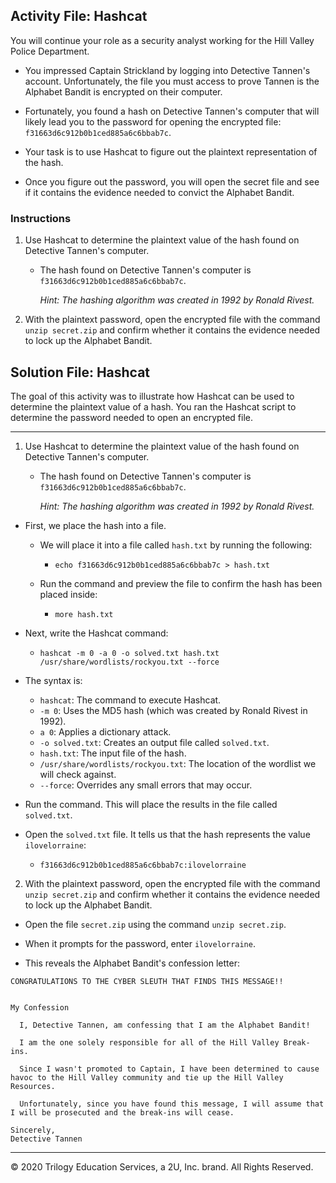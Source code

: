 ## Activity File: Hashcat 

You will continue your role as a security analyst working for the Hill Valley Police Department. 

- You impressed Captain Strickland by logging into Detective Tannen's account. Unfortunately, the file you must access to prove Tannen is the Alphabet Bandit is encrypted on their computer.

- Fortunately, you found a hash on Detective Tannen's computer that will likely lead you to the password for opening the encrypted file: `f31663d6c912b0b1ced885a6c6bbab7c`.

- Your task is to use Hashcat to figure out the plaintext representation of the hash.

- Once you figure out the password, you will open the secret file and see if it contains the evidence needed to convict the Alphabet Bandit.

### Instructions

1. Use Hashcat to determine the plaintext value of the hash found on Detective Tannen's computer.

   - The hash found on Detective Tannen's computer is `f31663d6c912b0b1ced885a6c6bbab7c`.
   
       *Hint: The hashing algorithm was created in 1992 by Ronald Rivest.*

2. With the plaintext password, open the encrypted file with the command `unzip secret.zip` and confirm whether it contains the evidence needed to lock up the Alphabet Bandit. 

## Solution File: Hashcat

 The goal of this activity was to illustrate how Hashcat can be used to determine the plaintext value of a hash. You ran the Hashcat script to determine the password needed to open an encrypted file.

---

1. Use Hashcat to determine the plaintext value of the hash found on Detective Tannen's computer.

   - The hash found on Detective Tannen's computer is `f31663d6c912b0b1ced885a6c6bbab7c`.
   
       *Hint: The hashing algorithm was created in 1992 by Ronald Rivest.*

- First, we place the hash into a file.

  - We will place it into a file called `hash.txt` by running the following:

    - `echo f31663d6c912b0b1ced885a6c6bbab7c > hash.txt`

  - Run the command and preview the file to confirm the hash has been placed inside:  
  
    - `more hash.txt`

- Next, write the Hashcat command:
  
  - `hashcat -m 0 -a 0 -o solved.txt hash.txt /usr/share/wordlists/rockyou.txt --force`

- The syntax is:
  - `hashcat`: The command to execute Hashcat.
  - `-m 0`: Uses the MD5 hash (which was created by Ronald Rivest in 1992).
  - `a 0`: Applies a dictionary attack.
  - `-o solved.txt`: Creates an output file called `solved.txt`. 
  - `hash.txt`: The input file of the hash.
  - `/usr/share/wordlists/rockyou.txt`: The location of the wordlist we will check against.
  - `--force`: Overrides any small errors that may occur.

- Run the command. This will place the results in the file called `solved.txt`.

- Open the `solved.txt` file. It tells us that the hash represents the value `ilovelorraine`:

   - `f31663d6c912b0b1ced885a6c6bbab7c:ilovelorraine`

2. With the plaintext password, open the encrypted file with the command `unzip secret.zip` and confirm whether it contains the evidence needed to lock up the Alphabet Bandit. 

- Open the file `secret.zip` using the command `unzip secret.zip`. 

- When it prompts for the password, enter `ilovelorraine`.

- This reveals the Alphabet Bandit's confession letter:

```
CONGRATULATIONS TO THE CYBER SLEUTH THAT FINDS THIS MESSAGE!!


My Confession

  I, Detective Tannen, am confessing that I am the Alphabet Bandit! 

  I am the one solely responsible for all of the Hill Valley Break-ins.

  Since I wasn't promoted to Captain, I have been determined to cause havoc to the Hill Valley community and tie up the Hill Valley Resources.

  Unfortunately, since you have found this message, I will assume that I will be prosecuted and the break-ins will cease.

Sincerely,
Detective Tannen
```

---

 © 2020 Trilogy Education Services, a 2U, Inc. brand. All Rights Reserved.
